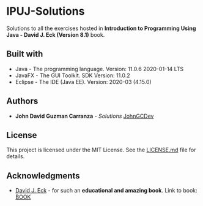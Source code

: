 # IPUJ-Solutions
Solutions to all the exercises hosted in **Introduction to Programming Using Java - David J. Eck (Version 8.1)** book.

## Built with
* Java - The programming language. Version: 11.0.6 2020-01-14 LTS
* JavaFX - The GUI Toolkit. SDK Version: 11.0.2
* Eclipse - The IDE (Java EE). Version: 2020-03 (4.15.0)

## Authors
* **John David Guzman Carranza** - *Solutions* [JohnGCDev](https://github.com/JohnGCDev)

## License
This project is licensed under the MIT License. See the [LICENSE.md](LICENSE) file for details.

## Acknowledgments
* [David J. Eck](http://math.hws.edu/eck/) - for such an **educational and amazing book**. Link to book: [BOOK](http://math.hws.edu/eck/cs124/downloads/javanotes8.pdf)
